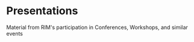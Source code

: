 Presentations
=============

Material from RIM's participation in Conferences, Workshops, and similar events